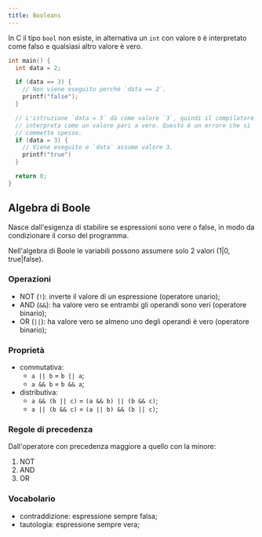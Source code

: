 ```yaml
---
title: Booleans
---
```


In C il tipo `bool` non esiste, in alternativa un `int` con valore `0` è
interpretato come falso e qualsiasi altro valore è vero.

```c
int main() {
  int data = 2;

  if (data == 3) {
    // Non viene eseguito perchè `data == 2`.
    printf("false");
  }

  // L'istruzione `data = 3` dà come valore `3`, quindi il compilatore lo
  // interpreta come un valore pari a vero. Questo è un errore che si
  // commette spesso.
  if (data = 3) {
    // Viene eseguito e `data` assume valore 3.
    printf("true")
  }

  return 0;
}
```

## Algebra di Boole

Nasce dall'esigenza di stabilire se espressioni sono vere o false, in modo da
condizionare il corso del programma.

Nell'algebra di Boole le variabili possono assumere solo 2 valori (1|0,
true|false).

### Operazioni

- NOT (`!`): inverte il valore di un espressione (operatore unario);
- AND (`&&`): ha valore vero se entrambi gli operandi sono veri (operatore
  binario);
- OR (`||`): ha valore vero se almeno uno degli operandi è vero (operatore
  binario);

### Proprietà

- commutativa:
  - `a || b` = `b || a`;
  - `a && b` = `b && a`;
- distributiva:
  - `a && (b || c)` = `(a && b) || (b && c)`;
  - `a || (b && c)` = `(a || b) && (b || c)`;

### Regole di precedenza

Dall'operatore con precedenza maggiore a quello con la minore:

1. NOT
2. AND
3. OR

### Vocabolario

- contraddizione: espressione sempre falsa;
- tautologia: espressione sempre vera;
